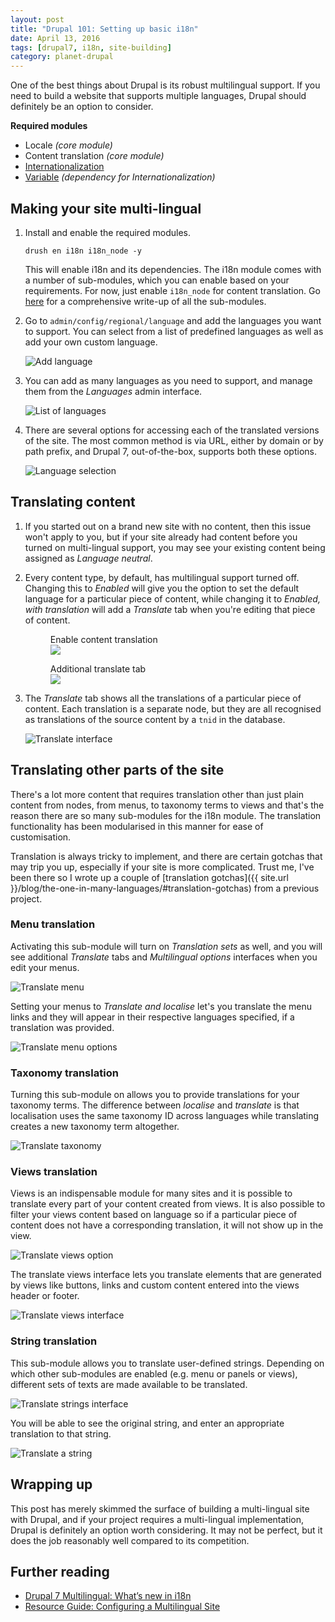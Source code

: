 ```yaml
---
layout: post
title: "Drupal 101: Setting up basic i18n"
date: April 13, 2016
tags: [drupal7, i18n, site-building]
category: planet-drupal
---
```

One of the best things about Drupal is its robust multilingual support. If you need to build a website that supports multiple languages, Drupal should definitely be an option to consider.

<p class="no-margin"><strong>Required modules</strong></p>
<ul>
    <li class="no-margin">Locale <em>(core module)</em></li>
    <li class="no-margin">Content translation <em>(core module)</em></li>
    <li class="no-margin"><a href="https://www.drupal.org/project/i18n">Internationalization</a></li>
    <li><a href="https://www.drupal.org/project/variable">Variable</a><em> (dependency for Internationalization)</em></li>
</ul>

## Making your site multi-lingual

1. Install and enable the required modules.
    <pre><code class="language-bash">drush en i18n i18n_node -y</code></pre>
    This will enable i18n and its dependencies. The i18n module comes with a number of sub-modules, which you can enable based on your requirements. For now, just enable `i18n_node` for content translation. Go [here](http://evolvingweb.ca/story/drupal-7-multilingual-whats-new-i18n) for a comprehensive write-up of all the sub-modules.

2. Go to `admin/config/regional/language` and add the languages you want to support. You can select from a list of predefined languages as well as add your own custom language.
    
    <img srcset="{{ site.url }}/assets/images/posts/drupal-i18n/add-lang-480.jpg 480w, {{ site.url }}/assets/images/posts/drupal-i18n/add-lang-640.jpg 640w, {{ site.url }}/assets/images/posts/drupal-i18n/add-lang-960.jpg 960w, {{ site.url }}/assets/images/posts/drupal-i18n/add-lang-1280.jpg 1280w" sizes="(max-width: 400px) 100vw, (max-width: 960px) 75vw, 640px" src="{{ site.url }}/assets/images/posts/drupal-i18n/add-lang-640.jpg" alt="Add language" />

3. You can add as many languages as you need to support, and manage them from the *Languages* admin interface.

    <img srcset="{{ site.url }}/assets/images/posts/drupal-i18n/lang-list-480.jpg 480w, {{ site.url }}/assets/images/posts/drupal-i18n/lang-list-640.jpg 640w, {{ site.url }}/assets/images/posts/drupal-i18n/lang-list-960.jpg 960w, {{ site.url }}/assets/images/posts/drupal-i18n/lang-list-1280.jpg 1280w" sizes="(max-width: 400px) 100vw, (max-width: 960px) 75vw, 640px" src="{{ site.url }}/assets/images/posts/drupal-i18n/lang-list-640.jpg" alt="List of languages" />

4. There are several options for accessing each of the translated versions of the site. The most common method is via URL, either by domain or by path prefix, and Drupal 7, out-of-the-box, supports both these options.

    <img srcset="{{ site.url }}/assets/images/posts/drupal-i18n/lang-select-480.jpg 480w, {{ site.url }}/assets/images/posts/drupal-i18n/lang-select-640.jpg 640w, {{ site.url }}/assets/images/posts/drupal-i18n/lang-select-960.jpg 960w, {{ site.url }}/assets/images/posts/drupal-i18n/lang-select-1280.jpg 1280w" sizes="(max-width: 400px) 100vw, (max-width: 960px) 75vw, 640px" src="{{ site.url }}/assets/images/posts/drupal-i18n/lang-select-640.jpg" alt="Language selection" />

## Translating content

1. If you started out on a brand new site with no content, then this issue won't apply to you, but if your site already had content before you turned on multi-lingual support, you may see your existing content being assigned as *Language neutral*.

2. Every content type, by default, has multilingual support turned off. Changing this to *Enabled* will give you the option to set the default language for a particular piece of content, while changing it to *Enabled, with translation* will add a *Translate* tab when you're editing that piece of content.

    <div class="figure-wrapper">
        <figure class="multiple">
            <figcaption>Enable content translation</figcaption>
            <img src="{{ site.url }}/assets/images/posts/drupal-i18n/enable-content.jpg" srcset="{{ site.url }}/assets/images/posts/drupal-i18n/enable-content@2x.jpg 2x" />
        </figure>
        <figure class="multiple">
            <figcaption>Additional translate tab</figcaption>
            <img src="{{ site.url }}/assets/images/posts/drupal-i18n/trns-content.jpg" srcset="{{ site.url }}/assets/images/posts/drupal-i18n/trns-content@2x.jpg 2x" />
        </figure>
    </div>

3. The *Translate* tab shows all the translations of a particular piece of content. Each translation is a separate node, but they are all recognised as translations of the source content by a `tnid` in the database.
    
    <img srcset="{{ site.url }}/assets/images/posts/drupal-i18n/translate-480.jpg 480w, {{ site.url }}/assets/images/posts/drupal-i18n/translate-640.jpg 640w, {{ site.url }}/assets/images/posts/drupal-i18n/translate-960.jpg 960w, {{ site.url }}/assets/images/posts/drupal-i18n/translate-1280.jpg 1280w" sizes="(max-width: 400px) 100vw, (max-width: 960px) 75vw, 640px" src="{{ site.url }}/assets/images/posts/drupal-i18n/translate-640.jpg" alt="Translate interface" />

## Translating other parts of the site

There's a lot more content that requires translation other than just plain content from nodes, from menus, to taxonomy terms to views and that's the reason there are so many sub-modules for the i18n module. The translation functionality has been modularised in this manner for ease of customisation.

Translation is always tricky to implement, and there are certain gotchas that may trip you up, especially if your site is more complicated. Trust me, I've been there so I wrote up a couple of [translation gotchas]({{ site.url }}/blog/the-one-in-many-languages/#translation-gotchas) from a previous project.

### Menu translation

Activating this sub-module will turn on *Translation sets* as well, and you will see additional *Translate* tabs and *Multilingual options* interfaces when you edit your menus.

<img srcset="{{ site.url }}/assets/images/posts/drupal-i18n/translate-menu-480.jpg 480w, {{ site.url }}/assets/images/posts/drupal-i18n/translate-menu-640.jpg 640w, {{ site.url }}/assets/images/posts/drupal-i18n/translate-menu-960.jpg 960w, {{ site.url }}/assets/images/posts/drupal-i18n/translate-menu-1280.jpg 1280w" sizes="(max-width: 400px) 100vw, (max-width: 960px) 75vw, 640px" src="{{ site.url }}/assets/images/posts/drupal-i18n/translate-menu-640.jpg" alt="Translate menu" />

Setting your menus to *Translate and localise* let's you translate the menu links and they will appear in their respective languages specified, if a translation was provided.

<img srcset="{{ site.url }}/assets/images/posts/drupal-i18n/translate-menu2-480.jpg 480w, {{ site.url }}/assets/images/posts/drupal-i18n/translate-menu2-640.jpg 640w, {{ site.url }}/assets/images/posts/drupal-i18n/translate-menu2-960.jpg 960w, {{ site.url }}/assets/images/posts/drupal-i18n/translate-menu2-1280.jpg 1280w" sizes="(max-width: 400px) 100vw, (max-width: 960px) 75vw, 640px" src="{{ site.url }}/assets/images/posts/drupal-i18n/translate-menu2-640.jpg" alt="Translate menu options" />

### Taxonomy translation

Turning this sub-module on allows you to provide translations for your taxonomy terms. The difference between *localise* and *translate* is that localisation uses the same taxonomy ID across languages while translating creates a new taxonomy term altogether.

<img srcset="{{ site.url }}/assets/images/posts/drupal-i18n/taxonomy-480.jpg 480w, {{ site.url }}/assets/images/posts/drupal-i18n/taxonomy-640.jpg 640w, {{ site.url }}/assets/images/posts/drupal-i18n/taxonomy-960.jpg 960w, {{ site.url }}/assets/images/posts/drupal-i18n/taxonomy-1280.jpg 1280w" sizes="(max-width: 400px) 100vw, (max-width: 960px) 75vw, 640px" src="{{ site.url }}/assets/images/posts/drupal-i18n/taxonomy-640.jpg" alt="Translate taxonomy" />

### Views translation

Views is an indispensable module for many sites and it is possible to translate every part of your content created from views. It is also possible to filter your views content based on language so if a particular piece of content does not have a corresponding translation, it will not show up in the view.

<img srcset="{{ site.url }}/assets/images/posts/drupal-i18n/translate-view-480.jpg 480w, {{ site.url }}/assets/images/posts/drupal-i18n/translate-view-640.jpg 640w, {{ site.url }}/assets/images/posts/drupal-i18n/translate-view-960.jpg 960w, {{ site.url }}/assets/images/posts/drupal-i18n/translate-view-1280.jpg 1280w" sizes="(max-width: 400px) 100vw, (max-width: 960px) 75vw, 640px" src="{{ site.url }}/assets/images/posts/drupal-i18n/translate-view-640.jpg" alt="Translate views option" />

The translate views interface lets you translate elements that are generated by views like buttons, links and custom content entered into the views header or footer.

<img srcset="{{ site.url }}/assets/images/posts/drupal-i18n/translate-view2-480.jpg 480w, {{ site.url }}/assets/images/posts/drupal-i18n/translate-view2-640.jpg 640w, {{ site.url }}/assets/images/posts/drupal-i18n/translate-view2-960.jpg 960w, {{ site.url }}/assets/images/posts/drupal-i18n/translate-view2-1280.jpg 1280w" sizes="(max-width: 400px) 100vw, (max-width: 960px) 75vw, 640px" src="{{ site.url }}/assets/images/posts/drupal-i18n/translate-view2-640.jpg" alt="Translate views interface" />

### String translation

This sub-module allows you to translate user-defined strings. Depending on which other sub-modules are enabled (e.g. menu or panels or views), different sets of texts are made available to be translated.

<img srcset="{{ site.url }}/assets/images/posts/drupal-i18n/translate-string-480.jpg 480w, {{ site.url }}/assets/images/posts/drupal-i18n/translate-string-640.jpg 640w, {{ site.url }}/assets/images/posts/drupal-i18n/translate-string-960.jpg 960w, {{ site.url }}/assets/images/posts/drupal-i18n/translate-string-1280.jpg 1280w" sizes="(max-width: 400px) 100vw, (max-width: 960px) 75vw, 640px" src="{{ site.url }}/assets/images/posts/drupal-i18n/translate-string-640.jpg" alt="Translate strings interface" />

You will be able to see the original string, and enter an appropriate translation to that string.

<img srcset="{{ site.url }}/assets/images/posts/drupal-i18n/translate-string2-480.jpg 480w, {{ site.url }}/assets/images/posts/drupal-i18n/translate-string2-640.jpg 640w, {{ site.url }}/assets/images/posts/drupal-i18n/translate-string2-960.jpg 960w, {{ site.url }}/assets/images/posts/drupal-i18n/translate-string2-1280.jpg 1280w" sizes="(max-width: 400px) 100vw, (max-width: 960px) 75vw, 640px" src="{{ site.url }}/assets/images/posts/drupal-i18n/translate-string2-640.jpg" alt="Translate a string" />


## Wrapping up

This post has merely skimmed the surface of building a multi-lingual site with Drupal, and if your project requires a multi-lingual implementation, Drupal is definitely an option worth considering. It may not be perfect, but it does the job reasonably well compared to its competition.

## Further reading

<ul>
  <li class="no-margin"><a href="http://evolvingweb.ca/story/drupal-7-multilingual-whats-new-i18n">Drupal 7 Multilingual: What’s new in i18n</a></li>
  <li><a href="https://www.drupal.org/resource-guides/configuring-multilingual-site">Resource Guide: Configuring a Multilingual Site</a></li>
</ul>
